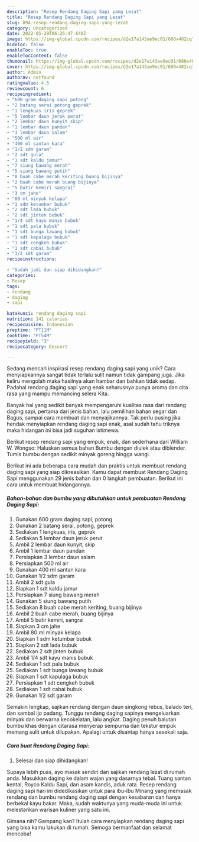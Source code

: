 ```yaml
---
description: "Resep Rendang Daging Sapi yang Lezat"
title: "Resep Rendang Daging Sapi yang Lezat"
slug: 894-resep-rendang-daging-sapi-yang-lezat
category: Uncategorized
date: 2022-05-29T06:26:47.640Z
image: https://img-global.cpcdn.com/recipes/d2e17a143ae9ec01/680x482cq70/rendang-daging-sapi-foto-resep-utama.jpg
hideToc: false
enableToc: true
enableTocContent: false
thumbnail: https://img-global.cpcdn.com/recipes/d2e17a143ae9ec01/680x482cq70/rendang-daging-sapi-foto-resep-utama.jpg
cover: https://img-global.cpcdn.com/recipes/d2e17a143ae9ec01/680x482cq70/rendang-daging-sapi-foto-resep-utama.jpg
author: Admin
authorAv: notfound
ratingvalue: 4.5
reviewcount: 6
recipeingredient:
- "600 gram daging sapi potong"
- "2 batang serai potong geprek"
- "1 lengkuas iris geprek"
- "5 lembar daun jeruk perut"
- "2 lembar daun kunyit skip"
- "1 lembar daun pandan"
- "3 lembar daun salam"
- "500 ml air"
- "400 ml santan kara"
- "1/2 sdm garam"
- "2 sdt gula"
- "1 sdt kaldu jamur"
- "7 siung bawang merah"
- "5 siung bawang putih"
- "8 buah cabe merah keriting buang bijinya"
- "2 buah cabe merah buang bijinya"
- "5 butir kemiri sangrai"
- "3 cm jahe"
- "80 ml minyak kelapa"
- "1 sdm ketumbar bubuk"
- "2 sdt lada bubuk"
- "2 sdt jinten bubuk"
- "1/4 sdt kayu manis bubuk"
- "1 sdt pala bubuk"
- "1 sdt bunga lawang bubuk"
- "1 sdt kapulaga bubuk"
- "1 sdt cengkeh bubuk"
- "1 sdt cabai bubuk"
- "1/2 sdt garam"
recipeinstructions:

- "Sudah jadi dan siap dihidangkan!"
categories:
- Resep
tags:
- rendang
- daging
- sapi

katakunci: rendang daging sapi 
nutrition: 141 calories
recipecuisine: Indonesian
preptime: "PT11M"
cooktime: "PT54M"
recipeyield: "3"
recipecategory: Dessert

---
```





Sedang mencari inspirasi resep rendang daging sapi yang unik? Cara menyiapkannya sangat tidak terlalu sulit namun tidak gampang juga. Jika keliru mengolah maka hasilnya akan hambar dan bahkan tidak sedap. Padahal rendang daging sapi yang enak seharusnya punya aroma dan cita rasa yang mampu memancing selera Kita.





Banyak hal yang sedikit banyak mempengaruhi kualitas rasa dari rendang daging sapi, pertama dari jenis bahan, lalu pemilihan bahan segar dan Bagus, sampai cara membuat dan menyajikannya. Tak perlu pusing jika hendak menyiapkan rendang daging sapi enak,      asal sudah tahu triknya maka hidangan ini bisa jadi suguhan istimewa.














Berikut resep rendang sapi yang empuk, enak, dan sederhana dari William W. Wongso: Haluskan semua bahan Bumbu dengan diulek atau diblender. Tumis bumbu dengan sedikit minyak goreng hingga wangi.






Berikut ini ada beberapa cara mudah dan praktis untuk membuat rendang daging sapi yang siap dikreasikan. Kamu dapat membuat Rendang Daging Sapi menggunakan 29 jenis bahan dan 0 langkah pembuatan. Berikut ini cara untuk membuat hidangannya.

<!--inarticleads1-->

##### Bahan-bahan dan bumbu yang dibutuhkan untuk pembuatan Rendang Daging Sapi:

1. Gunakan 600 gram daging sapi, potong
1. Gunakan 2 batang serai, potong, geprek
1. Sediakan 1 lengkuas, iris, geprek
1. Sediakan 5 lembar daun jeruk perut
1. Ambil 2 lembar daun kunyit, skip
1. Ambil 1 lembar daun pandan
1. Persiapkan 3 lembar daun salam
1. Persiapkan 500 ml air
1. Gunakan 400 ml santan kara
1. Gunakan 1/2 sdm garam
1. Ambil 2 sdt gula
1. Siapkan 1 sdt kaldu jamur
1. Persiapkan 7 siung bawang merah
1. Gunakan 5 siung bawang putih
1. Sediakan 8 buah cabe merah keriting, buang bijinya
1. Ambil 2 buah cabe merah, buang bijinya
1. Ambil 5 butir kemiri, sangrai
1. Siapkan 3 cm jahe
1. Ambil 80 ml minyak kelapa
1. Siapkan 1 sdm ketumbar bubuk
1. Siapkan 2 sdt lada bubuk
1. Sediakan 2 sdt jinten bubuk
1. Ambil 1/4 sdt kayu manis bubuk
1. Sediakan 1 sdt pala bubuk
1. Sediakan 1 sdt bunga lawang bubuk
1. Siapkan 1 sdt kapulaga bubuk
1. Persiapkan 1 sdt cengkeh bubuk
1. Sediakan 1 sdt cabai bubuk
1. Gunakan 1/2 sdt garam


Semakin lengkap, sajikan rendang dengan daun singkong rebus, balado teri, dan sambal ijo padang. Tunggu rendang daging sapinya mengeluarkan minyak dan berwarna kecokelatan, lalu angkat. Daging penuh balutan bumbu khas dengan citarasa menyerap sempurna dan tekstur empuk memang sulit untuk dilupakan. Apalagi untuk disantap hanya sesekali saja. 

<!--inarticleads2-->

##### Cara buat Rendang Daging Sapi:


1. Selesai dan siap dihidangkan!

Supaya lebih puas, ayo masak sendiri dan sajikan rendang lezat di rumah anda. Masukkan daging ke dalam wajan yang dasarnya tebal. Tuang santan kental, Royco Kaldu Sapi, dan asam kandis, aduk rata. Resep rendang daging sapi hari ini didedikasikan untuk para ibu-ibu Minang yang memasak rendang dan bumbu rendang daging sapi dengan kesabaran dan hanya berbekal kayu bakar. Maka, sudah waktunya yang muda-muda ini untuk melestarikan warisan kuliner yang satu ini. 

Gimana nih? Gampang kan? Itulah cara menyiapkan rendang daging sapi yang bisa kamu lakukan di rumah. Semoga bermanfaat dan selamat mencoba!
